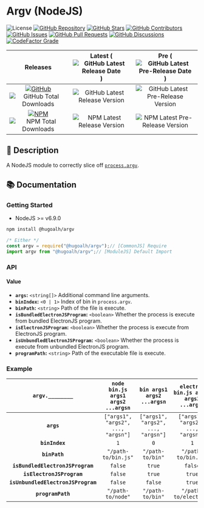 # Argv (NodeJS)

![License](https://img.shields.io/static/v1?label=License&message=MIT&style=flat-square "License")
[![GitHub Repository](https://img.shields.io/badge/Repository-181717?logo=github&logoColor=ffffff&style=flat-square "GitHub Repository")](https://github.com/hugoalh-studio/argv-nodejs)
[![GitHub Stars](https://img.shields.io/github/stars/hugoalh-studio/argv-nodejs?label=Stars&logo=github&logoColor=ffffff&style=flat-square "GitHub Stars")](https://github.com/hugoalh-studio/argv-nodejs/stargazers)
[![GitHub Contributors](https://img.shields.io/github/contributors/hugoalh-studio/argv-nodejs?label=Contributors&logo=github&logoColor=ffffff&style=flat-square "GitHub Contributors")](https://github.com/hugoalh-studio/argv-nodejs/graphs/contributors)
[![GitHub Issues](https://img.shields.io/github/issues-raw/hugoalh-studio/argv-nodejs?label=Issues&logo=github&logoColor=ffffff&style=flat-square "GitHub Issues")](https://github.com/hugoalh-studio/argv-nodejs/issues)
[![GitHub Pull Requests](https://img.shields.io/github/issues-pr-raw/hugoalh-studio/argv-nodejs?label=Pull%20Requests&logo=github&logoColor=ffffff&style=flat-square "GitHub Pull Requests")](https://github.com/hugoalh-studio/argv-nodejs/pulls)
[![GitHub Discussions](https://img.shields.io/github/discussions/hugoalh-studio/argv-nodejs?label=Discussions&logo=github&logoColor=ffffff&style=flat-square "GitHub Discussions")](https://github.com/hugoalh-studio/argv-nodejs/discussions)
[![CodeFactor Grade](https://img.shields.io/codefactor/grade/github/hugoalh-studio/argv-nodejs?label=Grade&logo=codefactor&logoColor=ffffff&style=flat-square "CodeFactor Grade")](https://www.codefactor.io/repository/github/hugoalh-studio/argv-nodejs)

| **Releases** | **Latest** (![GitHub Latest Release Date](https://img.shields.io/github/release-date/hugoalh-studio/argv-nodejs?label=&style=flat-square "GitHub Latest Release Date")) | **Pre** (![GitHub Latest Pre-Release Date](https://img.shields.io/github/release-date-pre/hugoalh-studio/argv-nodejs?label=&style=flat-square "GitHub Latest Pre-Release Date")) |
|:-:|:-:|:-:|
| [![GitHub](https://img.shields.io/badge/GitHub-181717?logo=github&logoColor=ffffff&style=flat-square "GitHub")](https://github.com/hugoalh-studio/argv-nodejs/releases) ![GitHub Total Downloads](https://img.shields.io/github/downloads/hugoalh-studio/argv-nodejs/total?label=&style=flat-square "GitHub Total Downloads") | ![GitHub Latest Release Version](https://img.shields.io/github/release/hugoalh-studio/argv-nodejs?sort=semver&label=&style=flat-square "GitHub Latest Release Version") | ![GitHub Latest Pre-Release Version](https://img.shields.io/github/release/hugoalh-studio/argv-nodejs?include_prereleases&sort=semver&label=&style=flat-square "GitHub Latest Pre-Release Version") |
| [![NPM](https://img.shields.io/badge/NPM-CB3837?logo=npm&logoColor=ffffff&style=flat-square "NPM")](https://www.npmjs.com/package/@hugoalh/argv) ![NPM Total Downloads](https://img.shields.io/npm/dt/@hugoalh/argv?label=&style=flat-square "NPM Total Downloads") | ![NPM Latest Release Version](https://img.shields.io/npm/v/@hugoalh/argv/latest?label=&style=flat-square "NPM Latest Release Version") | ![NPM Latest Pre-Release Version](https://img.shields.io/npm/v/@hugoalh/argv/pre?label=&style=flat-square "NPM Latest Pre-Release Version") |

## 📝 Description

A NodeJS module to correctly slice off [`process.argv`](https://nodejs.org/api/process.html#processargv).

## 📚 Documentation

### Getting Started

- NodeJS >= v6.9.0

```sh
npm install @hugoalh/argv
```

```js
/* Either */
const argv = require("@hugoalh/argv");// [CommonJS] Require
import argv from "@hugoalh/argv";// [ModuleJS] Default Import
```

### API

#### Value

- **`args`:** `<string[]>` Additional command line arguments.
- **`binIndex`:** `<0 | 1>` Index of bin in `process.argv`.
- **`binPath`:** `<string>` Path of the file is execute.
- **`isBundledElectronJSProgram`:** `<boolean>` Whether the process is execute from bundled ElectronJS program.
- **`isElectronJSProgram`:** `<boolean>` Whether the process is execute from ElectronJS program.
- **`isUnbundledElectronJSProgram`:** `<boolean>` Whether the process is execute from unbundled ElectronJS program.
- **`programPath`:** `<string>` Path of the executable file is execute.

### Example

| **`argv.________`** | **`node bin.js args1 args2 ...argsn`** | **`bin args1 args2 ...argsn`** | **`electron bin.js args1 args2 ...argsn`** |
|:-:|:-:|:-:|:-:|
| **`args`** | `["args1", "args2", ..., "argsn"]` | `["args1", "args2", ..., "argsn"]` | `["args1", "args2", ..., "argsn"]` |
| **`binIndex`** | `1` | `0` | `1` |
| **`binPath`** | `"/path-to/bin.js"` | `"/path-to/bin"` | `"/path-to/bin.js"` |
| **`isBundledElectronJSProgram`** | `false` | `true` | `false` |
| **`isElectronJSProgram`** | `false` | `true` | `true` |
| **`isUnbundledElectronJSProgram`** | `false` | `false` | `true` |
| **`programPath`** | `"/path-to/node"` | `"/path-to/bin"` | `"/path-to/electron"` |
